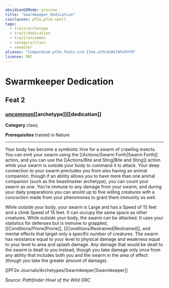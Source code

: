 ```yaml
---
obsidianUIMode: preview
title: "Swarmkeeper Dedication"
cssclasses: pf2e,pf2e-spell
tags:
  - trait/archetype
  - trait/dedication
  - trait/uncommon
  - category/class
  - remaster
aliases: "Compendium.pf2e.feats-srd.Item.a3YLHiWsfAFeFVYO"
license: ORC
---
```

# Swarmkeeper Dedication
## Feat 2
### [uncommon](uncommon "Uncommon Rarity Trait")[[archetype]][[dedication]]

**Category** class; 



**Prerequisites** trained in Nature
* * *
Your body has become a symbiotic hive for a swarm of crawling insects. You can emit your swarm using the [[Actions/Swarm Forth|Swarm Forth]] action, and you can use the [[Actions/Bite and Sting|Bite and Sting]] action while your swarm is outside your body to command it to attack. Your deep connection to your swarm precludes you from also having an animal companion, though if an ability allows you to have more than one animal companion (such as the beastmaster archetype), you can count your swarm as one. You're immune to any damage from your swarm, and during your daily preparations you can anoint up to five willing creatures with a concoction made from your pheromones to grant them immunity as well.

While outside your body, your swarm is Large and has a Speed of 15 feet and a climb Speed of 15 feet. It can occupy the same space as other creatures. While outside your body, the swarm can be attacked. It uses your statistics for defenses but is immune to grappled, [[Conditions/Prone|Prone]], [[Conditions/Restrained|Restrained]], and mental effects that target only a specific number of creatures. The swarm has resistance equal to your level to physical damage and weakness equal to your level to area and splash damage. Any damage that would be dealt to the swarm is dealt to you instead, though you take damage only once from any ability that includes both you and the swarm in the area of effect (though you take the greater amount of damage).

[[PF2e Journals/Archetypes/Swarmkeeper|Swarmkeeper]]

*Source: Pathfinder Howl of the Wild*
*ORC*